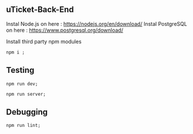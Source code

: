 ## uTicket-Back-End

Instal Node.js on here : https://nodejs.org/en/download/
Instal PostgreSQL on here : https://www.postgresql.org/download/

Install third party npm modules

```shell
npm i ;
```

## Testing

```shell
npm run dev;
```

```shell
npm run server;
```

## Debugging

```shell
npm run lint;
```
